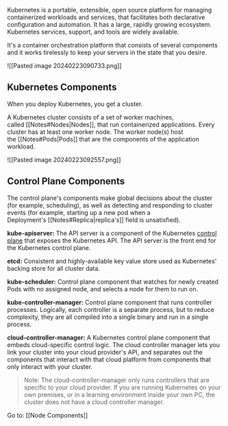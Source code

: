 Kubernetes is a portable, extensible, open source platform for managing containerized workloads and services, that facilitates both declarative configuration and automation. It has a large, rapidly growing ecosystem. Kubernetes services, support, and tools are widely available.

It's a container orchestration platform that consists of several components and it works tirelessly to keep your servers in the state that you desire.

![[Pasted image 20240223090733.png]]

## Kubernetes Components

When you deploy Kubernetes, you get a cluster.

A Kubernetes cluster consists of a set of worker machines, called [[Notes#Nodes|Nodes]], that run containerized applications. Every cluster has at least one worker node.
The worker node(s) host the [[Notes#Pods|Pods]] that are the components of the application workload.

![[Pasted image 20240223092557.png]]

## Control Plane Components

The control plane's components make global decisions about the cluster (for example, scheduling), as well as detecting and responding to cluster events (for example, starting up a new pod when a Deployment's [[Notes#Replica|replica's]] field is unsatisfied).

**kube-apiserver:** The API server is a component of the Kubernetes [control plane](https://kubernetes.io/docs/reference/glossary/?all=true#term-control-plane) that exposes the Kubernetes API. The API server is the front end for the Kubernetes control plane.

**etcd:** Consistent and highly-available key value store used as Kubernetes' backing store for all cluster data.

**kube-scheduler:** Control plane component that watches for newly created Pods with no assigned node, and selects a node for them to run on.

**kube-controller-manager:** Control plane component that runs controller processes.
Logically, each controller is a separate process, but to reduce complexity, they are all compiled into a single binary and run in a single process.

**cloud-controller-manager:** A Kubernetes control plane component that embeds cloud-specific control logic. The cloud controller manager lets you link your cluster into your cloud provider's API, and separates out the components that interact with that cloud platform from components that only interact with your cluster.
> Note: The cloud-controller-manager only runs controllers that are specific to your cloud provider. If you are running Kubernetes on your own premises, or in a learning environment inside your own PC, the cluster does not have a cloud controller manager.

Go to: [[Node Components]]